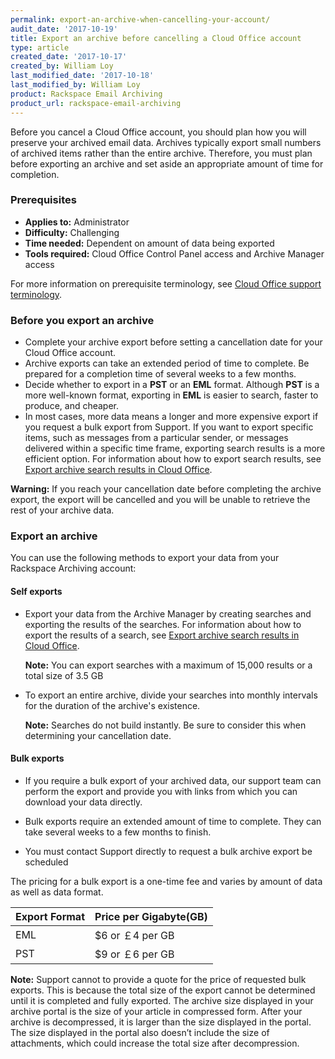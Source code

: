```yaml
---
permalink: export-an-archive-when-cancelling-your-account/
audit_date: '2017-10-19'
title: Export an archive before cancelling a Cloud Office account
type: article
created_date: '2017-10-17'
created_by: William Loy
last_modified_date: '2017-10-18'
last_modified_by: William Loy
product: Rackspace Email Archiving
product_url: rackspace-email-archiving
---
```


Before you cancel a Cloud Office account, you should plan how you will preserve your
archived email data. Archives typically export small numbers of archived items rather
than the entire archive. Therefore, you must plan before exporting an archive and set
aside an appropriate amount of time for completion.

### Prerequisites

- **Applies to:** Administrator
- **Difficulty:** Challenging 
- **Time needed:** Dependent on amount of data being exported
- **Tools required:**  Cloud Office Control Panel access and Archive Manager access

For more information on prerequisite terminology, see [Cloud Office support terminology](/how-to/cloud-office-support-terminology).

### Before you export an archive

- Complete your archive export before setting a cancellation date for your Cloud Office account.
- Archive exports can take an extended period of time to complete. Be prepared for a completion time of several weeks to a few months.
- Decide whether to export in a **PST** or an **EML** format. Although **PST** is a more well-known format, exporting in **EML** is easier to search, faster to produce, and cheaper. 
- In most cases, more data means a longer and more expensive export if you request a bulk export from Support. If you want to export specific items, such as messages from a particular sender, or messages delivered within a specific time frame, exporting search results is a more efficient option. For information about how to export search results, see [Export archive search results in Cloud Office](/how-to/export-archive-search-results-in-cloud-office).

**Warning:** If you reach your cancellation date before completing the archive export, the export will be cancelled and you will be unable to retrieve the rest of your archive data.

### Export an archive

You can use the following methods to export your data from your Rackspace Archiving account:

#### Self exports

-   Export your data from the Archive Manager by creating searches and
    exporting the results of the searches. For information about how to
    export the results of a search, see [Export archive search results
    in Cloud Office](/how-to/export-archive-search-results-in-cloud-office).

    **Note:** You can export searches with a maximum of 15,000 results or a total size of 3.5 GB

- To export an entire archive, divide your searches into monthly intervals for the duration of the archive's existence.
  
    **Note:** Searches do not build instantly. Be sure to consider this when determining your cancellation date.

#### Bulk exports

-   If you require a bulk export of your archived data, our support team can
    perform the export and provide you with links from which you can
    download your data directly.

- Bulk exports require an extended amount of time to complete. They can take several weeks to a few months to finish.

- You must contact Support directly to request a bulk archive export be scheduled

The pricing for a bulk export is a one-time fee and varies by amount of data as well as data format.

|Export Format| Price per Gigabyte(GB)|
|---|---|
|EML| $6 or &#65505;4 per GB|
|PST| $9 or &#65505;6 per GB|


**Note:** Support cannot to provide a quote for the price of requested bulk exports. This is because the total size of the export cannot be determined until it is completed and fully exported. The archive size displayed in your archive portal is the size of your article in compressed form. After your archive is decompressed, it is larger than the size displayed in the portal. The size displayed in the portal also doesn’t include the size of attachments, which could increase the total size after decompression.
